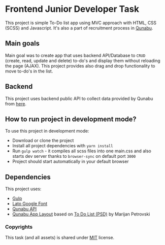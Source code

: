 # Frontend Junior Developer Task

This project is simple To-Do list app using MVC approach with HTML, CSS (SCSS) and Javascript. It's also a part of recruitment process in [Qunabu](https://qunabu.com/). 

## Main goals

Main goal was to create app that uses backend API/Database to `CRUD` (create, read, update and delete) to-do's and display them without reloading the page (AJAX). This project provides also drag and drop functionality to move to-do's in the list. 

## Backend

This project uses backend public API to collect data provided by Qunabu from [here](https://todo-simple-api.herokuapp.com/todos). 

## How to run project in development mode? 

To use this project in development mode: 
* Download or clone the project 
* Install all project dependencies with `yarn install`
* Run `gulp watch` - it compiles all scss files into one main.css and also starts dev server thanks to `browser-sync` on default port `3000`
* Project should start automatically in your default browser
 
## Dependencies 

This project uses: 

* [Gulp](https://gulpjs.com/)
* [Lato Google Font](https://www.google.com/fonts#UsePlace:use/Collection:Lato)
* [Qunabu API](https://todo-simple-api.herokuapp.com/todos)
* [Qunabu App Layout](https://raw.githubusercontent.com/qunabu/junior-recruitment-task/master/assets/to-do-list.png) 
based on [To Do List (PSD)](https://www.behance.net/gallery/10852567/To-Do-List-(PSD)) by Marijan Petrovski

### Copyrights

This task (and all assets) is shared under [MIT](https://opensource.org/licenses/MIT) license.
